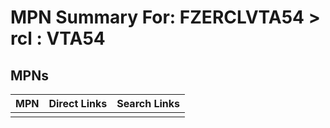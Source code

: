 



# MPN Summary For: FZERCLVTA54 > rcl : VTA54

## MPNs
  

|MPN|Direct Links|Search Links|
| :--- | :--- | :--- |
||||
